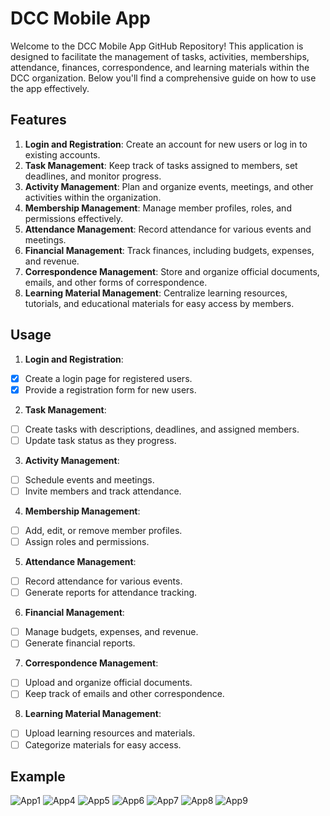 # DCC Mobile App

Welcome to the DCC Mobile App GitHub Repository! This application is designed to facilitate the management of tasks, activities, memberships, attendance, finances, correspondence, and learning materials within the DCC organization. Below you'll find a comprehensive guide on how to use the app effectively.

## Features

1. **Login and Registration**: Create an account for new users or log in to existing accounts.
2. **Task Management**: Keep track of tasks assigned to members, set deadlines, and monitor progress.
3. **Activity Management**: Plan and organize events, meetings, and other activities within the organization.
4. **Membership Management**: Manage member profiles, roles, and permissions effectively.
5. **Attendance Management**: Record attendance for various events and meetings.
6. **Financial Management**: Track finances, including budgets, expenses, and revenue.
7. **Correspondence Management**: Store and organize official documents, emails, and other forms of correspondence.
8. **Learning Material Management**: Centralize learning resources, tutorials, and educational materials for easy access by members.

## Usage

1. **Login and Registration**:

- [x] Create a login page for registered users.
- [x] Provide a registration form for new users.

2. **Task Management**:

- [ ] Create tasks with descriptions, deadlines, and assigned members.
- [ ] Update task status as they progress.

3. **Activity Management**:

- [ ] Schedule events and meetings.
- [ ] Invite members and track attendance.

4. **Membership Management**:

- [ ] Add, edit, or remove member profiles.
- [ ] Assign roles and permissions.

5. **Attendance Management**:

- [ ] Record attendance for various events.
- [ ] Generate reports for attendance tracking.

6. **Financial Management**:

- [ ] Manage budgets, expenses, and revenue.
- [ ] Generate financial reports.

7. **Correspondence Management**:

- [ ] Upload and organize official documents.
- [ ] Keep track of emails and other correspondence.

8. **Learning Material Management**:

- [ ] Upload learning resources and materials.
- [ ] Categorize materials for easy access.

## Example

![App1](https://github.com/Holymaiden/dcc-mobile/blob/1fbeb531211d55b2308f9ad7cb22896ca680b579/assets/images/git/App1.png)
![App4](https://github.com/Holymaiden/dcc-mobile/blob/1fbeb531211d55b2308f9ad7cb22896ca680b579/assets/images/git/App4.png)
![App5](https://github.com/Holymaiden/dcc-mobile/blob/1fbeb531211d55b2308f9ad7cb22896ca680b579/assets/images/git/App5.png)
![App6](https://github.com/Holymaiden/dcc-mobile/blob/1fbeb531211d55b2308f9ad7cb22896ca680b579/assets/images/git/App6.png)
![App7](https://github.com/Holymaiden/dcc-mobile/blob/1fbeb531211d55b2308f9ad7cb22896ca680b579/assets/images/git/App7.png)
![App8](https://github.com/Holymaiden/dcc-mobile/blob/1fbeb531211d55b2308f9ad7cb22896ca680b579/assets/images/git/App8.png)
![App9](https://github.com/Holymaiden/dcc-mobile/blob/1fbeb531211d55b2308f9ad7cb22896ca680b579/assets/images/git/App9.png)
